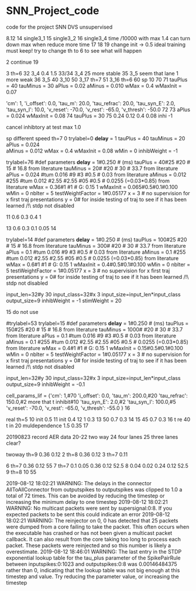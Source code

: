 # SNN_Project_code
code for the project
SNN DVS unsupervised

8.12
14 single3_1
15 single3_2
16 single3_4 time /10000 with max 1.4 can turn down max when reduce more time
17
18
19 change init -> 0.5 ideal training must keep! try to change th to 6 to see what will happen 

2
continue 19


3 th=6
32 3_4 0.4 1.5
33/34 3_4 25 more stable
35 3_5 seem that lane 1 more weak
36 3_5
40 3_10
50 3_17 th=7
51 3_16 th=6
60 sp 10
70 
71
tauPlus = 40
tauMinus = 30
aPlus = 0.02
aMinus = 0.010 
wMax = 0.4
wMaxInit = 0.07

'cm': 1,
'i_offset': 0.0,
'tau_m': 20.0,
'tau_refrac': 20.0,
'tau_syn_E': 2.0,
'tau_syn_I': 10.0,
'v_reset': -70.0,
'v_rest': -65.0,
'v_thresh': -50.0
72 73
aPlus = 0.024
wMaxInit = 0.08
74
tauPlus = 30
75
0.24 0.12
0.4 0.08
inhi -1

 cancel inhibtory at test max 1.0

sp different speed
th=7
0
trylabel=0
__delay__ = 1
tauPlus = 40
tauMinus = 20
aPlus = 0.024  
aMinus = 0.012 
wMax = 0.4
wMaxInit = 0.08
wMin = 0
inhibWeight = -1

trylabel=76
#def parameters
__delay__ = 1#0.250 # (ms) 
tauPlus = 40#25 #20 # 15 # 16.8 from literature
tauMinus = 20# #20 # 30 # 33.7 from literature
aPlus = 0.024  #tum 0.016 #9 #3 #0.5 # 0.03 from literature
aMinus = 0.012 #255 #tum 0.012 #2.55 #2.55 #05 #0.5 # 0.0255 (=0.03*0.85) from literature 
wMax = 0.36#1 #1 # G: 0.15 1
wMaxInit = 0.065#0.5#0.1#0.100
wMin = 0
nbIter = 5
testWeightFactor = 1#0.05177
x = 3 # no supervision for x first traj presentations
y = 0# for inside testing of traj to see if it has been learned /!\ stdp not disabled




11
0.6 0.3
0.4 1


13 0.6 0.3 
0.1 0.05
14 

trylabel=14
#def parameters
__delay__ = 1#0.250 # (ms) 
tauPlus = 100#25 #20 # 15 # 16.8 from literature
tauMinus = 300# #20 # 30 # 33.7 from literature
aPlus = 0.1 #tum 0.016 #9 #3 #0.5 # 0.03 from literature
aMinus = 0.1 #255 #tum 0.012 #2.55 #2.55 #05 #0.5 # 0.0255 (=0.03*0.85) from literature 
wMax = 0.6#1 #1 # G: 0.15 1
wMaxInit = 0.4#0.5#0.1#0.100
wMin = 0
nbIter = 5
testWeightFactor = 1#0.05177
x = 3 # no supervision for x first traj presentations
y = 0# for inside testing of traj to see if it has been learned /!\ stdp not disabled

input_len=32#y 30
input_class=32#x 3
input_size=input_len*input_class
output_size=9
inhibWeight = -1
stimWeight = 20

15 do not use

#trylabel=53
trylabel=15
#def parameters
__delay__ = 1#0.250 # (ms) 
tauPlus = 150#25 #20 # 15 # 16.8 from literature
tauMinus = 1000# #20 # 30 # 33.7 from literature
aPlus = 0.1 #tum 0.016 #9 #3 #0.5 # 0.03 from literature
aMinus = 0.1 #255 #tum 0.012 #2.55 #2.55 #05 #0.5 # 0.0255 (=0.03*0.85) from literature 
wMax = 0.4#1 #1 # G: 0.15 1
wMaxInit = 0.15#0.5#0.1#0.100
wMin = 0
nbIter = 5
testWeightFactor = 1#0.05177
x = 3 # no supervision for x first traj presentations
y = 0# for inside testing of traj to see if it has been learned /!\ stdp not disabled

input_len=32#y 30
input_class=32#x 3
input_size=input_len*input_class
output_size=9
inhibWeight = -0.1


cell_params_lif = {'cm': 1,#70
                   'i_offset': 0.0,
                   'tau_m': 200.0,#20
                   'tau_refrac': 150.0,#2 more that t inhibit#10
                   'tau_syn_E': 2.0,#2
                   'tau_syn_I': 100.0,#5
                   'v_reset': -70.0,
                   'v_rest': -65.0,
                   'v_thresh': -55.0
                   }
16



real
th=5
10 init 0.5
11 init 0.4
12 1 0.3
13 50 0.7 0.3
14 15 
45 0.7 0.3
16
t re 40
t in 20
muldependence
1.5 0.35
17

20190823 record AER data 
20-22 two way
24 four lanes
25 three lanes clear?


twoway
th=9
0.36 0.12
2
th=8
0.36 0.12
3
th=7
0.11

6
th=7
0.36 0.12
55
7
th=7
0.1 0.05
0.36 0.12
52.5
8
0.04 0.02
0.24 0.12
52.5
9
th=8
10
55

2019-08-12 18:02:21 WARNING: The delays in the connector AllToAllConnector from outputspikes to outputspikes was clipped to 1.0 a total of 72 times.  This can be avoided by reducing the timestep or increasing the minimum delay to one timestep
2019-08-12 18:02:21 WARNING: No multicast packets were sent by supersignal:0:8.  If you expected packets to be sent this could indicate an error
2019-08-12 18:02:21 WARNING: The reinjector on 0, 0 has detected that 25 packets were dumped from a core failing to take the packet. This often occurs when the executable has crashed or has not been given a multicast packet callback. It can also result from the core taking too long to process each packet. These packets were reinjected and so this number is likely a overestimate.
2019-08-12 18:46:01 WARNING: The last entry in the STDP exponential lookup table for the tau_plus parameter of the SpikePairRule between inputspikes:0:1023 and outputspikes:0:8 was 0.00146484375 rather than 0, indicating that the lookup table was not big enough at this timestep and value.  Try reducing the parameter value, or increasing the timestep